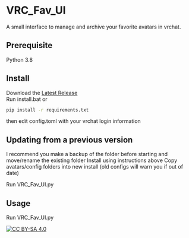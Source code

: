 # VRC_Fav_UI
A small interface to manage and archive your favorite avatars in vrchat.

## Prerequisite
Python 3.8

## Install
Download the [Latest Release](https://github.com/XDelta/VRC_Fav_UI/releases/latest/)<br>
Run install.bat or
```bash
pip install -r requirements.txt
```
then edit config.toml with your vrchat login information

## Updating from a previous version
I recommend you make a backup of the folder before starting and move/rename the existing folder
Install using instructions above
Copy avatars/config folders into new install
(old configs will warn you if out of date)

Run VRC_Fav_UI.py

## Usage
Run VRC_Fav_UI.py

[![CC BY-SA 4.0][cc-by-sa-shield]][cc-by-sa]

[cc-by-sa]: http://creativecommons.org/licenses/by-sa/4.0/
[cc-by-sa-shield]: https://img.shields.io/badge/License-CC%20BY--SA%204.0-lightgrey.svg